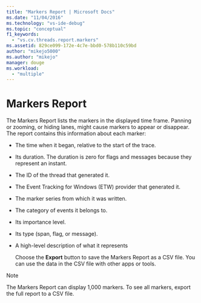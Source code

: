```yaml
---
title: "Markers Report | Microsoft Docs"
ms.date: "11/04/2016"
ms.technology: "vs-ide-debug"
ms.topic: "conceptual"
f1_keywords: 
  - "vs.cv.threads.report.markers"
ms.assetid: 829ce099-172e-4c7e-bbd0-578b110c59bd
author: "mikejo5000"
ms.author: "mikejo"
manager: douge
ms.workload: 
  - "multiple"
---
```

# Markers Report
The Markers Report lists the markers in the displayed time frame.  Panning or zooming, or hiding lanes, might cause markers to appear or disappear. The report contains this information about each marker:  
  
- The time when it began, relative to the start of the trace.  
  
- Its duration. The duration is zero for flags and messages because they represent an instant.  
  
- The ID of the thread that generated it.  
  
- The Event Tracking for Windows (ETW) provider that generated it.  
  
- The marker series from which it was written.  
  
- The category of events it belongs to.  
  
- Its importance level.  
  
- Its type (span, flag, or message).  
  
- A high-level description of what it represents  
  
  Choose the **Export** button to save the Markers Report as a CSV file. You can use the data in the CSV file with other apps or tools.  
  
> [!NOTE]
>  The Markers Report can display 1,000 markers. To see all markers, export the full report to a CSV file.